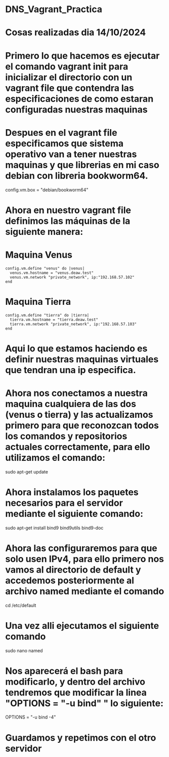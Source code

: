 # DNS_Vagrant_Practica

# Cosas realizadas dia 14/10/2024

# Primero lo que hacemos es ejecutar el comando vagrant init para inicializar el directorio con un vagrant file que contendra las especificaciones de como estaran configuradas nuestras maquinas

# Despues en el vagrant file especificamos que sistema operativo van a tener nuestras maquinas y que librerias en mi caso debian con libreria bookworm64.

config.vm.box = "debian/bookworm64"

# Ahora en nuestro vagrant file definimos las máquinas de la siguiente manera: 

# Maquina Venus
    config.vm.define "venus" do |venus| 
      venus.vm.hostname = "venus.deaw.test"
      venus.vm.network "private_network", ip:"192.168.57.102"
    end

# Maquina Tierra

    config.vm.define "tierra" do |tierra| 
      tierra.vm.hostname = "tierra.deaw.test"
      tierra.vm.network "private_network", ip:"192.168.57.103"
    end
# Aqui lo que estamos haciendo es definir nuestras maquinas virtuales que tendran una ip especifica.


# Ahora nos conectamos a nuestra maquina cualquiera de las dos (venus o tierra) y las actualizamos primero para que reconozcan todos los comandos y repositorios actuales correctamente, para ello utilizamos el comando:

sudo apt-get update


# Ahora instalamos los paquetes necesarios para el servidor mediante el siguiente comando:

sudo apt-get install bind9 bind9utils bind9-doc






# Ahora las configuraremos para que solo usen IPv4, para ello primero nos vamos al directorio de default y accedemos posteriormente al archivo named mediante el comando

cd /etc/default


# Una vez alli ejecutamos el siguiente comando

sudo nano named

# Nos aparecerá el bash para modificarlo, y dentro del archivo tendremos que modificar la linea "OPTIONS = "-u bind" " lo siguiente: 

OPTIONS = "-u bind -4"

# Guardamos y repetimos con el otro servidor


